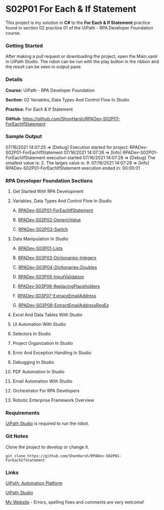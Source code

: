 # S02P01 For Each & If Statement

This project is my solution in **C#** to the **For Each & If Statement** practice found in section 02 practice 01 of the UiPath - RPA Developer Foundation course.

### Getting Started

After making a pull request or downloading the project, open the Main.xaml in UiPath Studio.  The robot can be run with the play button in the ribbon and the result can be seen in output pane.

### Details

**Course:** UiPath - RPA Developer Foundation

**Section:** 02 Variables, Data Types And Control Flow In Studio

**Practice:** For Each & If Statement

**GitHub:** https://github.com/ShonHarsh/RPADev-S02P01-ForEachIfStatement

### Sample Output

07/16/2021 14:07:25 => [Debug] Execution started for project: RPADev-S02P01-ForEachIfStatement
07/16/2021 14:07:26 => [Info] RPADev-S02P01-ForEachIfStatement execution started
07/16/2021 14:07:28 => [Debug] The smallest value is: 2. The larges value is: 9.
07/16/2021 14:07:28 => [Info] RPADev-S02P01-ForEachIfStatement execution ended in: 00:00:01

### RPA Developer Foundation Sections

1. Get Started With RPA Development

2. Variables, Data Types And Control Flow In Studio

   A. [RPADev-S02P01-ForEachIfStatement](https://github.com/ShonHarsh/RPADev-S02P01-ForEachIfStatement)

   B. [RPADev-S02P02-GenericValue](https://github.com/ShonHarsh/RPADev-S02P02-GenericValue)

   C. [RPADev-S02P03-Switch](https://github.com/ShonHarsh/RPADev-S02P03-Switch)

3. Data Manipulation In Studio

   A. [RPADev-S03P01-Lists](https://github.com/ShonHarsh/RPADev-S03P01-Lists)

   B. [RPADev-S03P03-Dictionaries-Integers](https://github.com/ShonHarsh/RPADev-S03P03-Dictionaries-Integers)

   C. [RPADev-S03P04-Dictionaries-Doubles](https://github.com/ShonHarsh/RPADev-S03P04-Dictionaries-Doubles)

   D. [RPADev-S03P05-InputValidation](https://github.com/ShonHarsh/RPADev-S03P05-InputValidation)

   E. [RPADev-S03P06-ReplacingPlaceholders](https://github.com/ShonHarsh/RPADev-S03P06-ReplacingPlaceholders)

   F. [RPADev-S03P07-ExtraceEmailAddress](https://github.com/ShonHarsh/RPADev-S03P07-ExtraceEmailAddress)

   G. [RPADev-S03P08-ExtractEmailAddressRegEx](https://github.com/ShonHarsh/RPADev-S03P08-ExtractEmailAddressRegEx)

4. Excel And Data Tables With Studio

5. UI Automation With Studio

6. Selectors In Studio

7. Project Organization In Studio

8. Error And Exception Handling In Studio

9. Debugging In Studio

10. PDF Automation In Studio

11. Email Automation With Studio

12. Orchestrator For RPA Developers

13. Robotic Enterprise Framework Overview

### Requirements

[UiPath Studio](https://www.uipath.com/product/studio) is required to run the robot.

### Git Notes

Clone the project to develop or change it.

`git clone https://github.com/ShonHarsh/RPADev-S02P01-ForEachIfStatement`

### Links

[UiPath: Automation Platform](https://www.uipath.com/)

[UiPath Studio](https://www.uipath.com/product/studio)

[My Website](https://shonharsh.github.io/curriculum-vitae/index.html) - Errors, spelling fixes and comments are very welcome!
